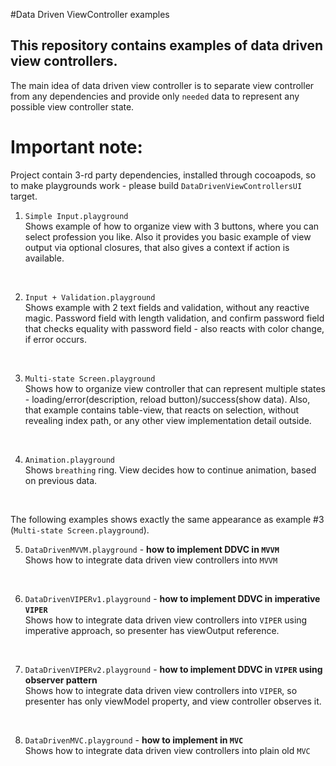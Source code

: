 #Data Driven ViewController examples

## This repository contains examples of data driven view controllers.
The main idea of data driven view controller is to separate view controller from any dependencies and provide only `needed` data to represent any possible view controller state.

# Important note:
Project contain 3-rd party dependencies, installed through cocoapods, so to make playgrounds work - please build `DataDrivenViewControllersUI` target.

1. `Simple Input.playground` \
Shows example of how to organize view with 3 buttons, where you can select profession you like.
Also it provides you basic example of view output via optional closures, that also gives a context if action is available.
<br>

2. `Input + Validation.playground` \
Shows example with 2 text fields and validation, without any reactive magic.
Password field with length validation, and confirm password field that checks equality with password field - also reacts with color change, if error occurs.
<br>

3. `Multi-state Screen.playground` \
Shows how to organize view controller that can represent multiple states - loading/error(description, reload button)/success(show data).
Also, that example contains table-view, that reacts on selection, without revealing index path, or any other view implementation detail outside.
<br>

4. `Animation.playground` \
Shows `breathing` ring.
View decides how to continue animation, based on previous data.
<br>

The following examples shows exactly the same appearance as example #3 (`Multi-state Screen.playground`).

5. `DataDrivenMVVM.playground` - **how to implement DDVC in `MVVM`**\
Shows how to integrate data driven view controllers into `MVVM`
<br>

6. `DataDrivenVIPERv1.playground` - **how to implement DDVC in imperative `VIPER`**\
Shows how to integrate data driven view controllers into `VIPER` using imperative approach, so presenter has viewOutput reference.
<br>

7. `DataDrivenVIPERv2.playground` - **how to implement DDVC in `VIPER` using observer pattern**\
Shows how to integrate data driven view controllers into `VIPER`, so presenter has only viewModel property, and view controller observes it.
<br>

8. `DataDrivenMVC.playground` - **how to implement in `MVC`**\
Shows how to integrate data driven view controllers into plain old `MVC`
<br>
